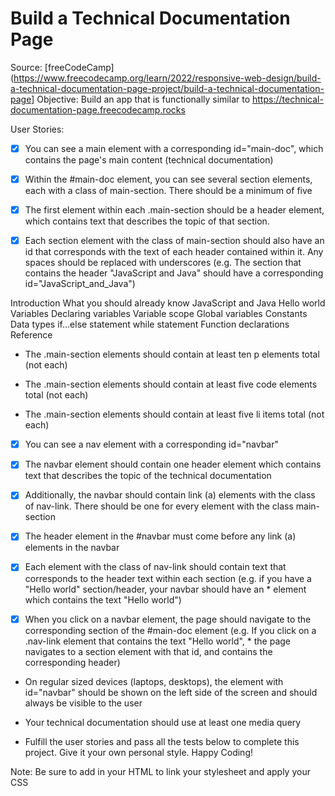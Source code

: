 # Build a Technical Documentation Page
Source: [freeCodeCamp](https://www.freecodecamp.org/learn/2022/responsive-web-design/build-a-technical-documentation-page-project/build-a-technical-documentation-page]
Objective: Build an app that is functionally similar to https://technical-documentation-page.freecodecamp.rocks

User Stories:

* [x] You can see a main element with a corresponding id="main-doc", which contains the page's main content (technical documentation)

* [x] Within the #main-doc element, you can see several section elements, each with a class of main-section. There should be a minimum of five

* [x] The first element within each .main-section should be a header element, which contains text that describes the topic of that section.

* [x] Each section element with the class of main-section should also have an id that corresponds with the text of each header contained within it. Any spaces should be replaced with underscores (e.g. The section that contains the header "JavaScript and Java" should have a corresponding id="JavaScript_and_Java")

Introduction
What you should already know
JavaScript and Java
Hello world
Variables
Declaring variables
Variable scope
Global variables
Constants
Data types
if...else statement
while statement
Function declarations
Reference

* The .main-section elements should contain at least ten p elements total (not each)

* The .main-section elements should contain at least five code elements total (not each)

* The .main-section elements should contain at least five li items total (not each)

* [x] You can see a nav element with a corresponding id="navbar"

* [x] The navbar element should contain one header element which contains text that describes the topic of the technical documentation

* [x] Additionally, the navbar should contain link (a) elements with the class of nav-link. There should be one for every element with the class main-section

* [x] The header element in the #navbar must come before any link (a) elements in the navbar

* [x] Each element with the class of nav-link should contain text that corresponds to the header text within each section (e.g. if you have a "Hello world" section/header, your navbar should have an * element which contains the text "Hello world")

* [x] When you click on a navbar element, the page should navigate to the corresponding section of the #main-doc element (e.g. If you click on a .nav-link element that contains the text "Hello world", * the page navigates to a section element with that id, and contains the corresponding header)

* On regular sized devices (laptops, desktops), the element with id="navbar" should be shown on the left side of the screen and should always be visible to the user

* Your technical documentation should use at least one media query

* Fulfill the user stories and pass all the tests below to complete this project. Give it your own personal style. Happy Coding!

Note: Be sure to add <link rel="stylesheet" href="styles.css"> in your HTML to link your stylesheet and apply your CSS